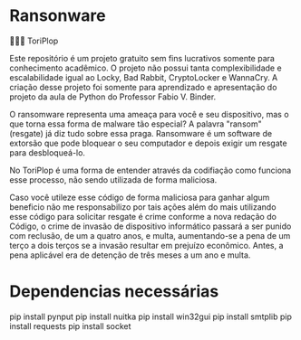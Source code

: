 # Ransonware 

👨🏻‍💻 ToriPlop

Este repositório é um projeto gratuito sem fins lucrativos somente para conhecimento acadêmico. 
O projeto não possui tanta complexibilidade e escalabilidade igual ao Locky, Bad Rabbit, CryptoLocker e WannaCry.
A criação desse projeto foi somente para aprendizado e apresentação do projeto da aula de Python do Professor Fabio V. Binder. 

O ransomware representa uma ameaça para você e seu dispositivo, mas o que torna essa forma de malware tão especial? 
A palavra "ransom" (resgate) já diz tudo sobre essa praga. Ransomware é um software de extorsão que pode bloquear o seu 
computador e depois exigir um resgate para desbloqueá-lo.

No ToriPlop é uma forma de entender através da codifiação como funciona esse processo, não sendo utilizada de forma maliciosa.

Caso você utileze esse código de forma maliciosa para ganhar algum beneficio não me responsabilizo por tais ações além do mais 
utilizando esse código para solicitar resgate é crime conforme a nova redação do Código, o crime de invasão de dispositivo 
informático passará a ser punido com reclusão, de um a quatro anos, e multa, aumentando-se a pena de um terço a dois terços 
se a invasão resultar em prejuízo econômico. Antes, a pena aplicável era de detenção de três meses a um ano e multa.


# Dependencias necessárias 
pip install pynput
pip install nuitka
pip install win32gui
pip install smtplib
pip install requests
pip install socket


